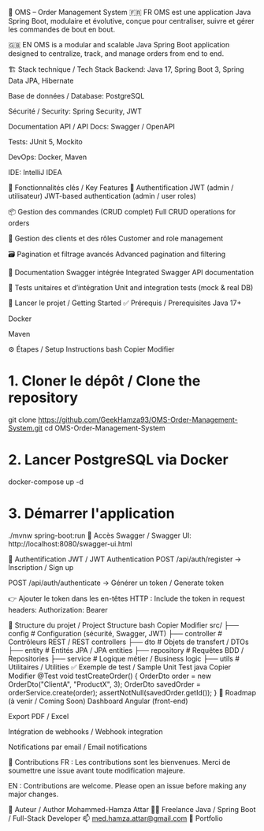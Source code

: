 🧾 OMS – Order Management System
🇫🇷 FR
OMS est une application Java Spring Boot, modulaire et évolutive, conçue pour centraliser, suivre et gérer les commandes de bout en bout.

🇬🇧 EN
OMS is a modular and scalable Java Spring Boot application designed to centralize, track, and manage orders from end to end.

🏗️ Stack technique / Tech Stack
Backend: Java 17, Spring Boot 3, Spring Data JPA, Hibernate

Base de données / Database: PostgreSQL

Sécurité / Security: Spring Security, JWT

Documentation API / API Docs: Swagger / OpenAPI

Tests: JUnit 5, Mockito

DevOps: Docker, Maven

IDE: IntelliJ IDEA

🔧 Fonctionnalités clés / Key Features
🔐 Authentification JWT (admin / utilisateur)
JWT-based authentication (admin / user roles)

📦 Gestion des commandes (CRUD complet)
Full CRUD operations for orders

👥 Gestion des clients et des rôles
Customer and role management

🗃️ Pagination et filtrage avancés
Advanced pagination and filtering

📄 Documentation Swagger intégrée
Integrated Swagger API documentation

🧪 Tests unitaires et d’intégration
Unit and integration tests (mock & real DB)

🚀 Lancer le projet / Getting Started
✅ Prérequis / Prerequisites
Java 17+

Docker

Maven

⚙️ Étapes / Setup Instructions
bash
Copier
Modifier
# 1. Cloner le dépôt / Clone the repository
git clone https://github.com/GeekHamza93/OMS-Order-Management-System.git
cd OMS-Order-Management-System

# 2. Lancer PostgreSQL via Docker
docker-compose up -d

# 3. Démarrer l'application
./mvnw spring-boot:run
📍 Accès Swagger / Swagger UI:
http://localhost:8080/swagger-ui.html

🔐 Authentification JWT / JWT Authentication
POST /api/auth/register → Inscription / Sign up

POST /api/auth/authenticate → Générer un token / Generate token

👉 Ajouter le token dans les en-têtes HTTP :
Include the token in request headers:
Authorization: Bearer <token>

📁 Structure du projet / Project Structure
bash
Copier
Modifier
src/
├── config         # Configuration (sécurité, Swagger, JWT)
├── controller     # Contrôleurs REST / REST controllers
├── dto            # Objets de transfert / DTOs
├── entity         # Entités JPA / JPA entities
├── repository     # Requêtes BDD / Repositories
├── service        # Logique métier / Business logic
├── utils          # Utilitaires / Utilities
✅ Exemple de test / Sample Unit Test
java
Copier
Modifier
@Test
void testCreateOrder() {
    OrderDto order = new OrderDto("ClientA", "ProductX", 3);
    OrderDto savedOrder = orderService.create(order);
    assertNotNull(savedOrder.getId());
}
📌 Roadmap (à venir / Coming Soon)
 Dashboard Angular (front-end)

 Export PDF / Excel

 Intégration de webhooks / Webhook integration

 Notifications par email / Email notifications

🤝 Contributions
FR : Les contributions sont les bienvenues. Merci de soumettre une issue avant toute modification majeure.

EN : Contributions are welcome. Please open an issue before making any major changes.

👤 Auteur / Author
Mohammed-Hamza Attar
🧑‍💻 Freelance Java / Spring Boot / Full-Stack Developer
📫 med.hamza.attar@gmail.com
🔗 Portfolio
